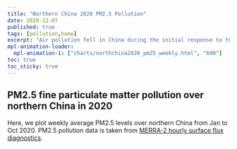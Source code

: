 ```yaml
---
title: "Northern China 2020 PM2.5 Pollution"
date: 2020-12-07
published: true
tags: [pollution,home]
excerpt: "Air pollution fell in China during the initial response to the COVID-19 pandemic and is now rising again"
mpl-animation-loader:
  mpl-animation-1: ["charts/northchina2020_pm25_weekly.html", "600"]
toc: true
toc_sticky: true
---
```


## PM2.5 fine particulate matter pollution over northern China in 2020

Here, we plot weekly average PM2.5 levels over northern China from Jan to Oct 2020. PM2.5 pollution data is taken from [MERRA-2 hourly surface flux diagnostics](https://disc.gsfc.nasa.gov/datasets/M2T1NXFLX_5.12.4/summary).

<div id="mpl-animation-1"></div>

